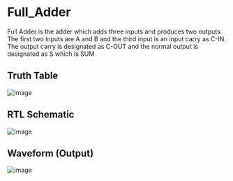 # Full_Adder
Full Adder is the adder which adds three inputs and produces two outputs. The first two inputs are A and B and the third input is an input carry as C-IN. The output carry is designated as C-OUT and the normal output is designated as S which is SUM
## Truth Table
![image](https://user-images.githubusercontent.com/82794748/115247169-2ecd8100-a144-11eb-8032-4f07cc70bfed.png)
## RTL Schematic
![image](https://user-images.githubusercontent.com/82794748/115247254-43aa1480-a144-11eb-8cf2-7d104a579b72.png)
## Waveform (Output)
![image](https://user-images.githubusercontent.com/82794748/115247334-53c1f400-a144-11eb-9571-d810818500fa.png)
